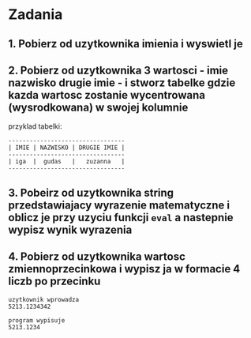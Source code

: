 # Zadania

## 1. Pobierz od uzytkownika imienia i wyswietl je

## 2. Pobierz od uzytkownika 3 wartosci - imie nazwisko drugie imie - i stworz tabelke gdzie kazda wartosc zostanie wycentrowana (wysrodkowana) w swojej kolumnie 

przyklad tabelki:
```text
---------------------------------
| IMIE | NAZWISKO | DRUGIE IMIE |
---------------------------------
| iga  |  gudas   |   zuzanna   |
---------------------------------
```

## 3. Pobeirz od uzytkownika string przedstawiajacy wyrazenie matematyczne i oblicz je przy uzyciu funkcji `eval` a nastepnie wypisz wynik wyrazenia

## 4. Pobierz od uzytkownika wartosc zmiennoprzecinkowa i wypisz ja w formacie 4 liczb po przecinku

```text
uzytkownik wprowadza
5213.1234342

program wypisuje
5213.1234
```
